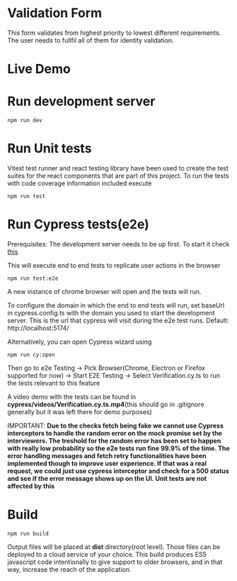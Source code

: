 # Validation Form

This form validates from highest priority to lowest different requirements. The user needs to fullfil all of them for identity validation.
# Live Demo


# Run development server

```
npm run dev
```

# Run Unit tests
Vitest test runner and react testing library have been used to create the test suites for the react components that are part of this project. To run the tests with code coverage information included execute 

```
npm run test
```

# Run Cypress tests(e2e)

Prerequisites: The development server needs to be up first. To start it check [this](#run-development-server)

This will execute end to end tests to replicate user actions in the browser

```
npm run test:e2e
```
A new instance of chrome browser will open and the tests will run. 

To configure the domain in which the end to end tests will run, set baseUrl in cypress.config.ts with the domain you used to start the development server. This is the url that cypress will visit during the e2e test runs. Default: http://localhost:5174/

Alternatively, you can open Cypress wizard using

```
npm run cy:open
```

Then go to e2e Testing -> Pick Browser(Chrome, Electron or Firefox supported for now) -> Start E2E Testing -> Select Verification.cy.ts to run the tests relevant to this feature

A video demo with the tests can be found in **cypress/videos/Verification.cy.ts.mp4**(this should go in .gitignore generally but it was left there for demo purposes)

IMPORTANT: **Due to the checks fetch being fake we cannot use Cypress interceptors to handle the random error on the mock promise set by the interviewers. The treshold for the random error has been set to happen with really low probability so the e2e tests run fine 99.9% of the time. The error handling messages and fetch retry functionalities have been implemented though to improve user experience. If that was a real request, we could just use cypress interceptor and check for a 500 status and see if the error message shows up on the UI. Unit tests are not affected by this**

# Build

```
npm run build
```

Output files will be placed at **dist** directory(root level). Those files can be deployed to a cloud service of your choice. This build produces ES5 javascript code intentionally to give support to older browsers, and in that way, increase the reach of the application.